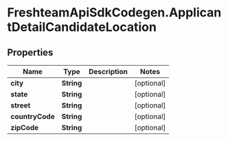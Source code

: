 # FreshteamApiSdkCodegen.ApplicantDetailCandidateLocation

## Properties

| Name            | Type       | Description | Notes      |
| --------------- | ---------- | ----------- | ---------- |
| **city**        | **String** |             | [optional] |
| **state**       | **String** |             | [optional] |
| **street**      | **String** |             | [optional] |
| **countryCode** | **String** |             | [optional] |
| **zipCode**     | **String** |             | [optional] |
